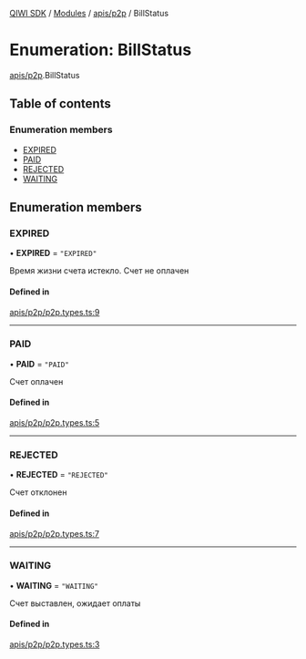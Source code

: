 [QIWI SDK](../README.md) / [Modules](../modules.md) / [apis/p2p](../modules/apis_p2p.md) / BillStatus

# Enumeration: BillStatus

[apis/p2p](../modules/apis_p2p.md).BillStatus

## Table of contents

### Enumeration members

- [EXPIRED](apis_p2p.BillStatus.md#expired)
- [PAID](apis_p2p.BillStatus.md#paid)
- [REJECTED](apis_p2p.BillStatus.md#rejected)
- [WAITING](apis_p2p.BillStatus.md#waiting)

## Enumeration members

### EXPIRED

• **EXPIRED** = `"EXPIRED"`

Время жизни счета истекло. Счет не оплачен

#### Defined in

[apis/p2p/p2p.types.ts:9](https://github.com/AlexXanderGrib/node-qiwi-sdk/blob/05e2fb8/src/apis/p2p/p2p.types.ts#L9)

___

### PAID

• **PAID** = `"PAID"`

Счет оплачен

#### Defined in

[apis/p2p/p2p.types.ts:5](https://github.com/AlexXanderGrib/node-qiwi-sdk/blob/05e2fb8/src/apis/p2p/p2p.types.ts#L5)

___

### REJECTED

• **REJECTED** = `"REJECTED"`

Счет отклонен

#### Defined in

[apis/p2p/p2p.types.ts:7](https://github.com/AlexXanderGrib/node-qiwi-sdk/blob/05e2fb8/src/apis/p2p/p2p.types.ts#L7)

___

### WAITING

• **WAITING** = `"WAITING"`

Счет выставлен, ожидает оплаты

#### Defined in

[apis/p2p/p2p.types.ts:3](https://github.com/AlexXanderGrib/node-qiwi-sdk/blob/05e2fb8/src/apis/p2p/p2p.types.ts#L3)
